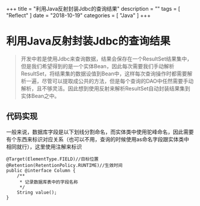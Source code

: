+++
title = "利用Java反射封装Jdbc的查询结果"
description = ""
tags = [
    "Reflect"
]
date = "2018-10-19"
categories = [
	"Java"
]
+++
# 利用Java反射封装Jdbc的查询结果
> 开发中若是使用Jdbc来查询数据，结果会保存在一个ResultSet结果集中，但是我们希望得到的是一个实体Bean，因此每次需要我们手动解析ResultSet，将结果集的数据设值到Bean中，这样每次查询操作时都需要解析一遍，尽管可以提取成公共的方法，但是每个查询的DAO中任然需要手动解析，且不够灵活。因此想到使用反射来解析ResultSet自动封装结果集到实体Bean之中。
## 代码实现
一般来说，数据库字段是以下划线分割命名，而实体类中使用驼峰命名，因此需要有个东西来标识对应关系（也可以不用，查询的时候使用as命名字段跟实体类中相同就行），这里使用注解来标识
```
@Target(ElementType.FIELD)//目标位置
@Retention(RetentionPolicy.RUNTIME)//生效时间
public @interface Column {
    /**
     * 记录数据库表中的字段名称
     */
    String value();
}
```